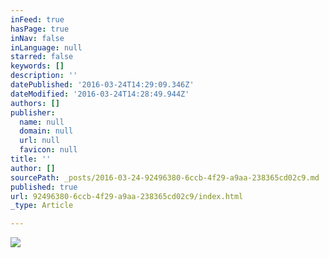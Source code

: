 ```yaml
---
inFeed: true
hasPage: true
inNav: false
inLanguage: null
starred: false
keywords: []
description: ''
datePublished: '2016-03-24T14:29:09.346Z'
dateModified: '2016-03-24T14:28:49.944Z'
authors: []
publisher:
  name: null
  domain: null
  url: null
  favicon: null
title: ''
author: []
sourcePath: _posts/2016-03-24-92496380-6ccb-4f29-a9aa-238365cd02c9.md
published: true
url: 92496380-6ccb-4f29-a9aa-238365cd02c9/index.html
_type: Article

---
```

![](https://the-grid-user-content.s3-us-west-2.amazonaws.com/819bfd39-6dc0-4737-b4bc-c856d76dfad9.jpg)